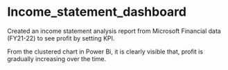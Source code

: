 # Income_statement_dashboard

  Created an income statement analysis report from Microsoft Financial data (FY21-22) to see profit by setting KPI.
  
  From the clustered chart in Power Bi, it is clearly visible that, profit is gradually increasing over the time.
